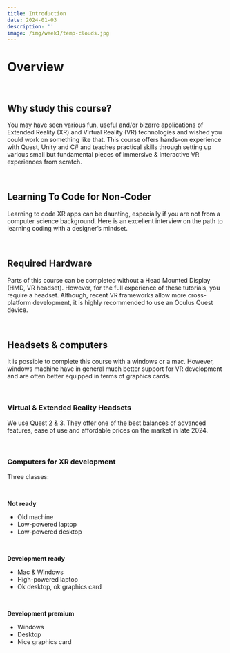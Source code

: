 ```yaml
---
title: Introduction
date: 2024-01-03
description: ''
image: /img/week1/temp-clouds.jpg
---
```


<script>import SoundCloudEmbed from '$lib/SoundCloudEmbed.svelte'</script>

# Overview

&nbsp;

## Why study this course?

You may have seen various fun, useful and/or bizarre applications of Extended Reality (XR) and Virtual Reality (VR) technologies and wished you could work on something like that. This course offers hands-on experience with Quest, Unity and C# and teaches practical skills through setting up various small but fundamental pieces of immersive & interactive VR experiences from scratch.

&nbsp;

## Learning To Code for Non-Coder

Learning to code XR apps can be daunting, especially if you are not from a computer science background. Here is an excellent interview on the path to learning coding with a designer’s mindset.

<SoundCloudEmbed trackUrl="https://soundcloud.com/discovrdesign/season-3-episode-3-xr-prototyping-and-diversity" />

&nbsp;

## Required Hardware

Parts of this course can be completed without a Head Mounted Display (HMD, VR headset). However, for the full experience of these tutorials, you require a headset. Although, recent VR frameworks allow more cross-platform development, it is highly recommended to use an Oculus Quest device.

&nbsp;

## Headsets & computers

It is possible to complete this course with a windows or a mac. However, windows machine have in general much better support for VR development and are often better equipped in terms of graphics cards.

&nbsp;

### Virtual & Extended Reality Headsets

We use Quest 2 & 3. They offer one of the best balances of advanced features, ease of use and affordable prices on the market in late 2024.

&nbsp;

### Computers for XR development

Three classes:

&nbsp;

**Not ready**
- Old machine
- Low-powered laptop
- Low-powered desktop

&nbsp;

**Development ready**
- Mac & Windows
- High-powered laptop
- Ok desktop, ok graphics card

&nbsp;

**Development premium**
- Windows
- Desktop
- Nice graphics card

&nbsp;
